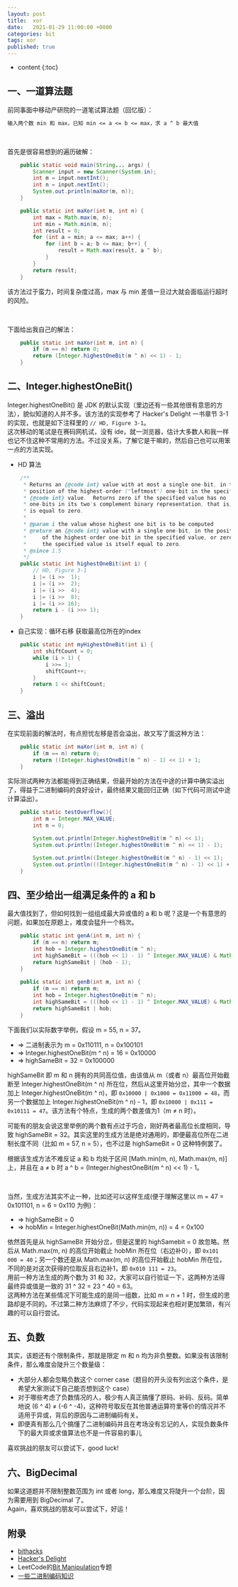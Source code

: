 ```yaml
---
layout: post
title:  xor
date:   2021-01-29 11:00:00 +0800
categories: bit
tags: xor
published: true
---
```


* content
{:toc}

## 一、一道算法题

前同事面中移动产研院的一道笔试算法题（回忆版）：

```txt
输入两个数 min 和 max，已知 min <= a <= b <= max，求 a ^ b 最大值
```

<br>

首先是很容易想到的遍历破解：

```java
    public static void main(String... args) {
        Scanner input = new Scanner(System.in);
        int m = input.nextInt();
        int n = input.nextInt();
        System.out.println(maXor(m, n));
    }

    public static int maXor(int m, int n) {
        int max = Math.max(m, n);
        int min = Math.min(m, n);
        int result = 0;
        for (int a = min; a <= max; a++) {
            for (int b = a; b <= max; b++) {
                result = Math.max(result, a ^ b);
            }
        }
        return result;
    }
```

该方法过于蛮力，时间复杂度过高，max 与 min 差值一旦过大就会面临运行超时的风险。

<br>

下面给出我自己的解法：

```java
    public static int maXor(int m, int n) {
        if (m == n) return 0;
        return (Integer.highestOneBit(m ^ n) << 1) - 1;
    }
```

## 二、Integer.highestOneBit()

Integer.highestOneBit() 是 JDK 的默认实现（里边还有一些其他很有意思的方法），貌似知道的人并不多。该方法的实现参考了 Hacker's Delight 一书章节 3-1 的实现，也就是如下注释里的 `// HD, Figure 3-1`。<br>
这次移动的笔试是在赛码网机试，没有 ide，就一浏览器，估计大多数人和我一样也记不住这种不常用的方法。不过没关系，了解它是干嘛的，然后自己也可以用笨一点的方法实现。

* HD 算法

```java
    /**
     * Returns an {@code int} value with at most a single one-bit, in the
     * position of the highest-order ("leftmost") one-bit in the specified
     * {@code int} value.  Returns zero if the specified value has no
     * one-bits in its two's complement binary representation, that is, if it
     * is equal to zero.
     *
     * @param i the value whose highest one bit is to be computed
     * @return an {@code int} value with a single one-bit, in the position
     *     of the highest-order one-bit in the specified value, or zero if
     *     the specified value is itself equal to zero.
     * @since 1.5
     */
    public static int highestOneBit(int i) {
        // HD, Figure 3-1
        i |= (i >>  1);
        i |= (i >>  2);
        i |= (i >>  4);
        i |= (i >>  8);
        i |= (i >> 16);
        return i - (i >>> 1);
    }
```

* 自己实现：循环右移 获取最高位所在的index

```java
    public static int myHighestOneBit(int i) {
        int shiftCount = 0;
        while (i > 1) {
            i >>= 1;
            shiftCount++;
        }
        return 1 << shiftCount;
    }
```

## 三、溢出

在实现前面的解法时，有点担忧左移是否会溢出，故又写了面这种方法：

```java
    public static int maXor(int m, int n) {
        if (m == n) return 0;
        return ((Integer.highestOneBit(m ^ n) - 1) << 1) + 1;
    }
```

实际测试两种方法都能得到正确结果，但最开始的方法在中途的计算中确实溢出了，得益于二进制编码的良好设计，最终结果又能回归正确（如下代码可测试中途计算溢出）。

```java
    public static testOverflow(){
        int m = Integer.MAX_VALUE;
        int n = 0;

        System.out.println(Integer.highestOneBit(m ^ n) << 1);              // -2147483648
        System.out.println((Integer.highestOneBit(m ^ n) << 1) - 1);        // 2147483647

        System.out.println((Integer.highestOneBit(m ^ n) - 1) << 1);        // 2147483646
        System.out.println(((Integer.highestOneBit(m ^ n) - 1) << 1) + 1);  // 2147483647
    }
```

## 四、至少给出一组满足条件的 a 和 b

最大值找到了，但如何找到一组组成最大异或值的 a 和 b 呢？这是一个有意思的问题，如果加在原题上，难度会猛升一个档次。

```java
    public static int genA(int m, int n) {
        if (m == n) return m;
        int hob = Integer.highestOneBit(m ^ n);
        int highSameBit = (((hob << 1) - 1) ^ Integer.MAX_VALUE) & Math.max(m, n);
        return highSameBit | (hob - 1);
    }
    
    public static int genB(int m, int n) {
        if (m == n) return m;
        int hob = Integer.highestOneBit(m ^ n);
        int highSameBit = (((hob << 1) - 1) ^ Integer.MAX_VALUE) & Math.max(m, n);
        return highSameBit | hob;
    }
```

下面我们以实际数字举例，假设 m = 55, n = 37。

* => 二进制表示为 m = 0x110111, n = 0x100101
* => Integer.highestOneBit(m ^ n) = 16 = 0x10000
* => highSameBit = 32 = 0x100000

highSameBit 即 m 和 n 拥有的共同高位值，由该值从 m（或者 n）最高位开始截断至 Integer.highestOneBit(m ^ n) 所在位，然后从这里开始分岔，其中一个数据加上 Integer.highestOneBit(m ^ n)，即 `0x10000 | 0x1000 = 0x11000 = 48`，而另一个数据加上 Integer.highestOneBit(m ^ n) - 1，即 `0x10000 | 0x111 = 0x10111 = 47`。该方法有个特点，生成的两个数差值为1（m ≠ n 时）。

可能有的朋友会说这里举例的两个数有点过于巧合，刚好两者最高位长度相同，导致 highSameBit = 32。其实这里的生成方法是绝对通用的，即便最高位所在二进制长度不同（比如 m = 57, n = 5），也不过是 highSameBit = 0 这种特例罢了。

根据该生成方法不难反证 a 和 b 均处于区间 [Math.min(m, n), Math.max(m, n)] 上，并且在 a ≠ b 时 a ^ b = (Integer.highestOneBit(m ^ n) << 1) - 1。

<br>

当然，生成方法其实不止一种，比如还可以这样生成(便于理解这里以 m = 47 = 0x101101, n = 6 = 0x110 为例)：

* => highSameBit = 0
* => hobMin = Integer.highestOneBit(Math.min(m, n)) = 4 = 0x100

依然首先是从 highSameBit 开始分岔，但是这里的 highSamebit = 0 故忽略。然后从 Math.max(m, n) 的高位开始截止 hobMin 所在位（右边补0），即 `0x101 000 = 40`；另一个数还是从 Math.max(m, n) 的高位开始截止 hobMin 所在位，不同的是对这次获得的位取反且右边补1，即 `0x010 111 = 23`。<br>
用前一种方法生成的两个数为 31 和 32，大家可以自行验证一下，这两种方法得最终异或值是一致的 31 ^ 32 = 23 ^ 40 = 63。<br>
这两种方法在某些情况下可能生成的是同一组数，比如 m = n + 1 时，但生成的思路却是不同的。不过第二种方法麻烦了不少，代码实现起来也相对更加繁琐，有兴趣的可以自行尝试。

## 五、负数

其实，该题还有个限制条件，那就是限定 m 和 n 均为非负整数。如果没有该限制条件，那么难度会陡升三个数量级：

* 大部分人都会忽略负数这个 corner case（题目的开头没有列出这个条件，是希望大家测试下自己能否想到这个 case）
* 对于哪些考虑了负数情况的人，极少有人真正搞懂了原码、补码、反码。简单地说 (6 ^ 4) ≠ (-6 ^ -4)，这种符号取反在其他普通运算符里等价的情况并不适用于异或，背后的原因与二进制编码有关。
* 即便真有那么几个搞懂了二进制编码并且在考场没有忘记的人，实现负数条件下的最大异或求值算法也不是一件容易的事儿

喜欢挑战的朋友可以尝试下，good luck!

## 六、BigDecimal

如果这道题并不限制整数范围为 int 或者 long，那么难度又将陡升一个台阶，因为需要用到 BigDecimal 了。<br>
Again，喜欢挑战的朋友可以尝试下，好运！

## 附录

* [bithacks](http://graphics.stanford.edu/~seander/bithacks.html)
* [Hacker's Delight](https://www.oreilly.com/library/view/hackers-delight-second/9780133084993/)
* LeetCode的[Bit Manipulation](https://leetcode.com/tag/bit-manipulation/)专题
* [一些二进制编码知识](https://y4n9b0.github.io/2017/07/06/bit-hacks/)
